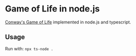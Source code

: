 # Game of Life in node.js

[Conway's Game of Life](https://en.wikipedia.org/wiki/Conway's_Game_of_Life) implemented in node.js and typescript.

## Usage

Run with: `npx ts-node .`
